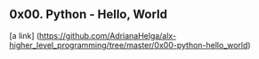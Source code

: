 ## 0x00. Python - Hello, World
[a link] (https://github.com/AdrianaHelga/alx-higher_level_programming/tree/master/0x00-python-hello_world)
